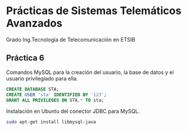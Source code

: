 Prácticas de Sistemas Telemáticos Avanzados
======================================
Grado Ing.Tecnología de Telecomunicación en ETSIB

Práctica 6
----------

Comandos MySQL para la creación del usuario, la base de datos y el usuario
privilegiado para ella.
```SQL
CREATE DATABASE STA;
CREATE USER 'sta' IDENTIFIED BY '123';
GRANT ALL PRIVILEGES ON STA.* TO sta;
```

Instalación en Ubuntu del conector JDBC para MySQL.
```bash
sudo apt-get install libmysql-java
```
